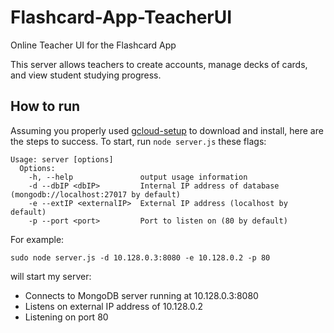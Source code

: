 # Flashcard-App-TeacherUI
Online Teacher UI for the Flashcard App

This server allows teachers to create accounts, manage decks of cards, and view student studying progress. 

## How to run

Assuming you properly used [gcloud-setup](https://github.com/Flashcard-App/gcloud-setup) to download and install, here are the steps to success. To start, run `node server.js` these flags: 

```
Usage: server [options]
  Options:
    -h, --help               output usage information
    -d --dbIP <dbIP>         Internal IP address of database (mongodb://localhost:27017 by default)
    -e --extIP <externalIP>  External IP address (localhost by default)
    -p --port <port>         Port to listen on (80 by default)
```

For example:

```
sudo node server.js -d 10.128.0.3:8080 -e 10.128.0.2 -p 80
```

will start my server:
* Connects to MongoDB server running at 10.128.0.3:8080
* Listens on external IP address of 10.128.0.2
* Listening on port 80
